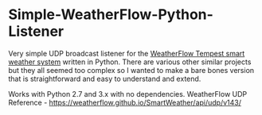 # Simple-WeatherFlow-Python-Listener
Very simple UDP broadcast listener for the [WeatherFlow Tempest smart weather system](https://weatherflow.com/tempest-weather-system/) written in Python.
There are various other similar projects but they all seemed too complex so I wanted to make a bare bones version that is straightforward and easy to understand and extend. 

Works with Python 2.7 and 3.x with no dependencies.
WeatherFlow UDP Reference - https://weatherflow.github.io/SmartWeather/api/udp/v143/

